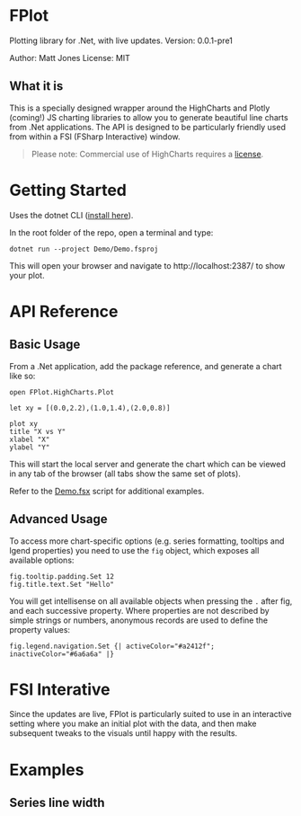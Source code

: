 # FPlot

Plotting library for .Net, with live updates.
Version: 0.0.1-pre1

Author: Matt Jones
License: MIT

## What it is

This is a specially designed wrapper around the HighCharts and Plotly (coming!) JS charting libraries to allow you to generate beautiful line charts from .Net applications. The API is designed to be particularly friendly used from within a FSI (FSharp Interactive) window.

> Please note: Commercial use of HighCharts requires a [license](https://shop.highsoft.com/).

# Getting Started

Uses the dotnet CLI ([install here](https://docs.microsoft.com/en-us/dotnet/core/install/sdk)).

In the root folder of the repo, open a terminal and type:

```
dotnet run --project Demo/Demo.fsproj
```

This will open your browser and navigate to http://localhost:2387/ to show your plot.

# API Reference

## Basic Usage

From a .Net application, add the package reference, and generate a chart like so:

```
open FPlot.HighCharts.Plot

let xy = [(0.0,2.2),(1.0,1.4),(2.0,0.8)]

plot xy
title "X vs Y"
xlabel "X"
ylabel "Y"
```

This will start the local server and generate the chart which can be viewed in any tab of the browser (all tabs show the same set of plots).

Refer to the [Demo.fsx](./Demo/Demo.fsx) script for additional examples.

## Advanced Usage

To access more chart-specific options (e.g. series formatting, tooltips and lgend properties) you need to use the ```fig``` object, which exposes all available options:

```
fig.tooltip.padding.Set 12
fig.title.text.Set "Hello"
```

You will get intellisense on all available objects when pressing the ```.``` after fig, and each successive property.
Where properties are not described by simple strings or numbers, anonymous records are used to define the property values:

```
fig.legend.navigation.Set {| activeColor="#a2412f"; inactiveColor="#6a6a6a" |}
```

# FSI Interative

Since the updates are live, FPlot is particularly suited to use in an interactive setting where you make an initial plot with the data, and then make subsequent tweaks to the visuals until happy with the results.

# Examples

## Series line width
